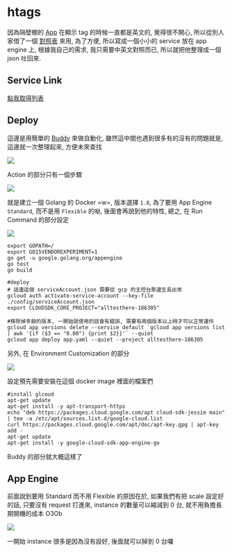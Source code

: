 # htags
因為隔壁棚的 [App](https://github.com/DaidoujiChen/Dai-Hentai) 在顯示 tag 的時候一直都是英文的, 覺得很不開心, 
所以從別人家借了一個 [對照表](https://github.com/Mapaler/EhTagTranslator) 來用, 為了方便, 所以寫成一個小小的 service 放在 app engine 上,
根據我自己的需求, 我只需要中英文對照而已, 所以就把他整理成一個 json 吐回來.

## Service Link
[點我取得列表](https://alltesthere-186305.appspot.com/)

## Deploy
這邊是用簡單的 [Buddy](https://app.buddy.works) 來做自動化, 雖然這中間也遇到很多有的沒有的問題就是, 這邊就一次整理起來, 方便未來查找

![](https://s3-ap-northeast-1.amazonaws.com/daidoujiminecraft/Daidouji/%E8%9E%A2%E5%B9%95%E5%BF%AB%E7%85%A7+2018-03-12+%E4%B8%8B%E5%8D%8811.06.34.png)

Action 的部分只有一個步驟

![](https://s3-ap-northeast-1.amazonaws.com/daidoujiminecraft/Daidouji/%E8%9E%A2%E5%B9%95%E5%BF%AB%E7%85%A7+2018-03-12+%E4%B8%8B%E5%8D%8811.09.55.png)

就是建立一個 Golang 的 Docker =w=, 版本選擇 `1.8`, 為了要用 App Engine `Standard`, 而不是用 `Flexible` 的呦, 後面會再說到他的特性, 總之,
在 Run Command 的部分設定

![](https://s3-ap-northeast-1.amazonaws.com/daidoujiminecraft/Daidouji/%E8%9E%A2%E5%B9%95%E5%BF%AB%E7%85%A7+2018-03-12+%E4%B8%8B%E5%8D%8811.15.02.png)

```
export GOPATH=/
export GO15VENDOREXPERIMENT=1
go get -u google.golang.org/appengine
go test
go build

#deploy
# 這邊這個 serviceAccount.json 需要從 gcp 的主控台那邊生長出來
gcloud auth activate-service-account --key-file ./config/serviceAccount.json
export CLOUDSDK_CORE_PROJECT="alltesthere-186305"

#移除掉多餘的版本, 一開始就使用的話會有錯誤, 需要有兩個版本以上時才可以正常運作
gcloud app versions delete --service default `gcloud app versions list | awk '{if ($3 == "0.00") {print $2}}'` --quiet
gcloud app deploy app.yaml --quiet --project alltesthere-186305
```

另外, 在 Environment Customization 的部分

![](https://s3-ap-northeast-1.amazonaws.com/daidoujiminecraft/Daidouji/%E8%9E%A2%E5%B9%95%E5%BF%AB%E7%85%A7+2018-03-12+%E4%B8%8B%E5%8D%8811.20.06.png)

設定預先需要安裝在這個 docker image 裡面的檔案們

```
#install glcoud
apt-get update
apt-get install -y apt-transport-https
echo "deb https://packages.cloud.google.com/apt cloud-sdk-jessie main" | tee -a /etc/apt/sources.list.d/google-cloud.list
curl https://packages.cloud.google.com/apt/doc/apt-key.gpg | apt-key add -
apt-get update
apt-get install -y google-cloud-sdk-app-engine-go
```
Buddy 的部分就大概這樣了

## App Engine
前面說到要用 Standard 而不用 Flexible 的原因在於, 如果我們有把 scale 設定好的話, 只要沒有 request 打進來, instance 的數量可以縮減到 0 台, 
就不用負擔長期開機的成本 O3Ob

![](https://s3-ap-northeast-1.amazonaws.com/daidoujiminecraft/Daidouji/%E8%9E%A2%E5%B9%95%E5%BF%AB%E7%85%A7+2018-03-12+%E4%B8%8B%E5%8D%8811.24.46.png)

一開始 instance 很多是因為沒有設好, 後面就可以掉到 0 台囉
